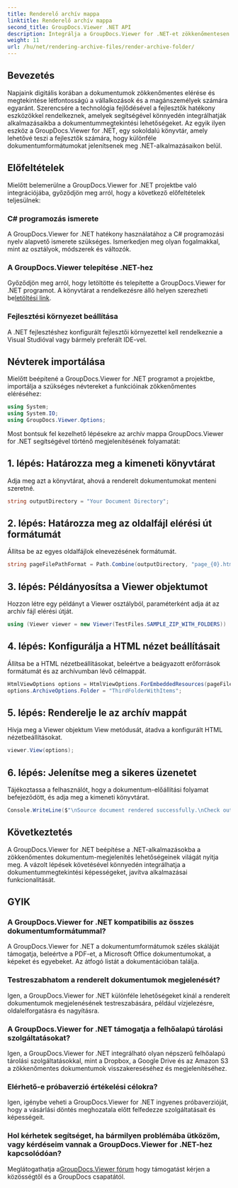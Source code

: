 ```yaml
---
title: Renderelő archív mappa
linktitle: Renderelő archív mappa
second_title: GroupDocs.Viewer .NET API
description: Integrálja a GroupDocs.Viewer for .NET-et zökkenőmentesen .NET-alkalmazásaiba a hatékony dokumentummegjelenítési és -megtekintési lehetőségek érdekében.
weight: 11
url: /hu/net/rendering-archive-files/render-archive-folder/
---
```

## Bevezetés
Napjaink digitális korában a dokumentumok zökkenőmentes elérése és megtekintése létfontosságú a vállalkozások és a magánszemélyek számára egyaránt. Szerencsére a technológia fejlődésével a fejlesztők hatékony eszközökkel rendelkeznek, amelyek segítségével könnyedén integrálhatják alkalmazásaikba a dokumentummegtekintési lehetőségeket. Az egyik ilyen eszköz a GroupDocs.Viewer for .NET, egy sokoldalú könyvtár, amely lehetővé teszi a fejlesztők számára, hogy különféle dokumentumformátumokat jelenítsenek meg .NET-alkalmazásaikon belül.
## Előfeltételek
Mielőtt belemerülne a GroupDocs.Viewer for .NET projektbe való integrációjába, győződjön meg arról, hogy a következő előfeltételek teljesülnek:
### C# programozás ismerete
A GroupDocs.Viewer for .NET hatékony használatához a C# programozási nyelv alapvető ismerete szükséges. Ismerkedjen meg olyan fogalmakkal, mint az osztályok, módszerek és változók.
### A GroupDocs.Viewer telepítése .NET-hez
Győződjön meg arról, hogy letöltötte és telepítette a GroupDocs.Viewer for .NET programot. A könyvtárat a rendelkezésre álló helyen szerezheti be[letöltési link](https://releases.groupdocs.com/viewer/net/).
### Fejlesztési környezet beállítása
A .NET fejlesztéshez konfigurált fejlesztői környezettel kell rendelkeznie a Visual Studióval vagy bármely preferált IDE-vel.

## Névterek importálása
Mielőtt beépítené a GroupDocs.Viewer for .NET programot a projektbe, importálja a szükséges névtereket a funkcióinak zökkenőmentes eléréséhez:
```csharp
using System;
using System.IO;
using GroupDocs.Viewer.Options;
```

Most bontsuk fel kezelhető lépésekre az archív mappa GroupDocs.Viewer for .NET segítségével történő megjelenítésének folyamatát:
## 1. lépés: Határozza meg a kimeneti könyvtárat
Adja meg azt a könyvtárat, ahová a renderelt dokumentumokat menteni szeretné.
```csharp
string outputDirectory = "Your Document Directory";
```
## 2. lépés: Határozza meg az oldalfájl elérési út formátumát
Állítsa be az egyes oldalfájlok elnevezésének formátumát.
```csharp
string pageFilePathFormat = Path.Combine(outputDirectory, "page_{0}.html");
```
## 3. lépés: Példányosítsa a Viewer objektumot
Hozzon létre egy példányt a Viewer osztályból, paraméterként adja át az archív fájl elérési útját.
```csharp
using (Viewer viewer = new Viewer(TestFiles.SAMPLE_ZIP_WITH_FOLDERS))
```
## 4. lépés: Konfigurálja a HTML nézet beállításait
Állítsa be a HTML nézetbeállításokat, beleértve a beágyazott erőforrások formátumát és az archívumban lévő célmappát.
```csharp
HtmlViewOptions options = HtmlViewOptions.ForEmbeddedResources(pageFilePathFormat);
options.ArchiveOptions.Folder = "ThirdFolderWithItems";
```
## 5. lépés: Renderelje le az archív mappát
Hívja meg a Viewer objektum View metódusát, átadva a konfigurált HTML nézetbeállításokat.
```csharp
viewer.View(options);
```
## 6. lépés: Jelenítse meg a sikeres üzenetet
Tájékoztassa a felhasználót, hogy a dokumentum-előállítási folyamat befejeződött, és adja meg a kimeneti könyvtárat.
```csharp
Console.WriteLine($"\nSource document rendered successfully.\nCheck output in {outputDirectory}.");
```

## Következtetés
A GroupDocs.Viewer for .NET beépítése a .NET-alkalmazásokba a zökkenőmentes dokumentum-megjelenítés lehetőségeinek világát nyitja meg. A vázolt lépések követésével könnyedén integrálhatja a dokumentummegtekintési képességeket, javítva alkalmazásai funkcionalitását.
## GYIK
### A GroupDocs.Viewer for .NET kompatibilis az összes dokumentumformátummal?
A GroupDocs.Viewer for .NET a dokumentumformátumok széles skáláját támogatja, beleértve a PDF-et, a Microsoft Office dokumentumokat, a képeket és egyebeket. Az átfogó listát a dokumentációban találja.
### Testreszabhatom a renderelt dokumentumok megjelenését?
Igen, a GroupDocs.Viewer for .NET különféle lehetőségeket kínál a renderelt dokumentumok megjelenésének testreszabására, például vízjelezésre, oldalelforgatásra és nagyításra.
### A GroupDocs.Viewer for .NET támogatja a felhőalapú tárolási szolgáltatásokat?
Igen, a GroupDocs.Viewer for .NET integrálható olyan népszerű felhőalapú tárolási szolgáltatásokkal, mint a Dropbox, a Google Drive és az Amazon S3 a zökkenőmentes dokumentumok visszakereséséhez és megjelenítéséhez.
### Elérhető-e próbaverzió értékelési célokra?
Igen, igénybe veheti a GroupDocs.Viewer for .NET ingyenes próbaverzióját, hogy a vásárlási döntés meghozatala előtt felfedezze szolgáltatásait és képességeit.
### Hol kérhetek segítséget, ha bármilyen problémába ütközöm, vagy kérdéseim vannak a GroupDocs.Viewer for .NET-hez kapcsolódóan?
 Meglátogathatja a[GroupDocs.Viewer fórum](https://forum.groupdocs.com/c/viewer/9) hogy támogatást kérjen a közösségtől és a GroupDocs csapatától.